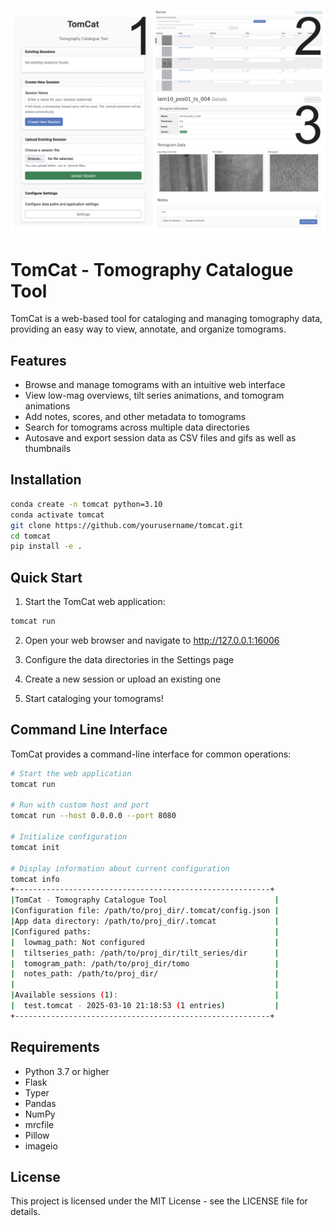 ![TomCat Screenshot](./assets/img.png)

# TomCat - Tomography Catalogue Tool

TomCat is a web-based tool for cataloging and managing tomography data, providing an easy way to view, annotate, and organize tomograms.

## Features

- Browse and manage tomograms with an intuitive web interface
- View low-mag overviews, tilt series animations, and tomogram animations
- Add notes, scores, and other metadata to tomograms
- Search for tomograms across multiple data directories
- Autosave and export session data as CSV files and gifs as well as thumbnails

## Installation

```bash
conda create -n tomcat python=3.10
conda activate tomcat
git clone https://github.com/yourusername/tomcat.git
cd tomcat
pip install -e .
```

## Quick Start

1. Start the TomCat web application:

```bash
tomcat run
```

2. Open your web browser and navigate to http://127.0.0.1:16006

3. Configure the data directories in the Settings page

4. Create a new session or upload an existing one

5. Start cataloging your tomograms!

## Command Line Interface

TomCat provides a command-line interface for common operations:

```bash
# Start the web application
tomcat run

# Run with custom host and port
tomcat run --host 0.0.0.0 --port 8080

# Initialize configuration
tomcat init

# Display information about current configuration
tomcat info
+---------------------------------------------------------+
|TomCat - Tomography Catalogue Tool                        |
|Configuration file: /path/to/proj_dir/.tomcat/config.json |
|App data directory: /path/to/proj_dir/.tomcat             |
|Configured paths:                                         |
|  lowmag_path: Not configured                             |
|  tiltseries_path: /path/to/proj_dir/tilt_series/dir      |
|  tomogram_path: /path/to/proj_dir/tomo                   |
|  notes_path: /path/to/proj_dir/                          |
|                                                          |
|Available sessions (1):                                   |
|  test.tomcat - 2025-03-10 21:18:53 (1 entries)           |
+---------------------------------------------------------+
```

## Requirements

- Python 3.7 or higher
- Flask
- Typer
- Pandas
- NumPy
- mrcfile
- Pillow
- imageio

## License

This project is licensed under the MIT License - see the LICENSE file for details.